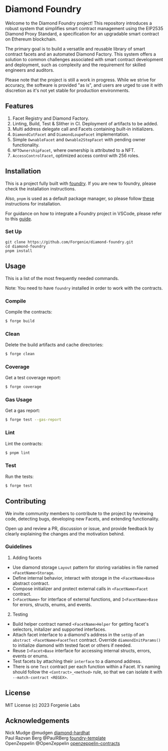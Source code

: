 # Diamond Foundry

Welcome to the Diamond Foundry project! This repository introduces a robust system that simplifies smart contract
management using the EIP2535 Diamond Proxy Standard, a specification for an upgradable smart contract on Ethereum
blockchain.

The primary goal is to build a versatile and reusable library of smart contract facets and an automated Diamond Factory.
This system offers a solution to common challenges associated with smart contract development and deployment, such as
complexity and the requirement for skilled engineers and auditors.

Please note that the project is still a work in progress. While we strive for accuracy, the software is provided "as
is", and users are urged to use it with discretion as it's not yet stable for production environments.

## Features

1. Facet Registry and Diamond Factory.
1. Linting, Build, Test & Slither in CI. Deployment of artifacts to be added.
1. Multi address delegate call and Facets containing built-in initializers.
1. `DiamondCutFacet` and `DiamondLoupeFacet` implementation.
1. Simple `OwnableFacet` and `Ownable2StepFacet` with pending owner functionality.
1. `NFTOwnershipFacet`, where ownership is attributed to a NFT.
1. `AccessControlFacet`, optimized access control with 256 roles.

## Installation

This is a project fully built with [foundry](https://github.com/foundry-rs/foundry). If you are new to foundry, please
check the installation instructions.

Also, `pnpm` is used as a default package manager, so please follow [these](https://pnpm.io/installation) instructions
for installation.

For guidance on how to integrate a Foundry project in VSCode, please refer to this
[guide](https://book.getfoundry.sh/config/vscode).

### Set Up

```
git clone https://github.com/Forgenie/diamond-foundry.git
cd diamond-foundry
pnpm install
```

## Usage

This is a list of the most frequently needed commands.

Note: You need to have `foundry` installed in order to work with the contracts.

### Compile

Compile the contracts:

```sh
$ forge build
```

### Clean

Delete the build artifacts and cache directories:

```sh
$ forge clean
```

### Coverage

Get a test coverage report:

```sh
$ forge coverage
```

### Gas Usage

Get a gas report:

```sh
$ forge test --gas-report
```

### Lint

Lint the contracts:

```sh
$ pnpm lint
```

### Test

Run the tests:

```sh
$ forge test
```

## Contributing

We invite community members to contribute to the project by reviewing code, detecting bugs, developing new Facets, and
extending functionality.

Open up and review a PR, discussion or issue, and provide feedback by clearly explaining the changes and the motivation
behind.

### Guidelines

1. Adding facets

- Use diamond storage `Layout` pattern for storing variables in file named `<FacetName>Storage`.
- Define internal behavior, interact with storage in the `<FacetName>Base` abstract contract.
- Compose initializer and protect external calls in `<FacetName>Facet` contract.
- `I<FacetName>` for interface of external functions, and `I<FacetName>Base` for errors, structs, enums, and events.

2. Testing

- Build helper contract named `<FacetName>Helper` for getting facet's selectors, initalizer and supported interfaces.
- Attach facet interface to a diamond's address in the `setUp` of an `abstract <FacetName>FacetTest` contract. Override
  `diamondInitParams()` to initialize diamond with tested facet or others if needed.
- Reuse `I<Facet>Base` interface for accessing internal structs, errors, events or enums.
- Test facets by attaching their `interface` to a diamond address.
- There is one `Test` contract per each function within a Facet. It's naming should follow the `<Contract>_<method>`
  rule, so that we can isolate it with `--match-contract <REGEX>`.

## License

MIT License (c) 2023 Forgenie Labs

## Acknowledgements

Nick Mudge @mudgen [diamond-hardhat](https://github.com/mudgen/diamond)<br /> Paul Razvan Berg @PaulRBerg
[foundry-template](https://github.com/PaulRBerg/foundry-template) <br /> OpenZeppelin @OpenZeppelin
[openzeppelin-contracts](https://github.com/OpenZeppelin/openzeppelin-contracts)
